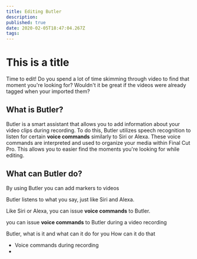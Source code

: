 ```yaml
---
title: Editing Butler
description: 
published: true
date: 2020-02-05T18:47:04.267Z
tags: 
---
```


# This is a title

Time to edit!
Do you spend a lot of time skimming through video to find that moment you're looking for? 
Wouldn't it be great if the videos were already tagged when your imported them?

## What is Butler?
Butler is a smart assistant that allows you to add information about your video clips during recording. To do this, Butler utilizes speech recognition to listen for certain **voice commands** similarly to Siri or Alexa. These voice commands are interpreted and used to organize your media within Final Cut Pro. This allows you to easier find the moments you're looking for while editing.

## What can Butler do?
By using Butler you can add markers to videos

Butler listens to what you say, just like Siri and Alexa.

Like Siri or Alexa, you can issue **voice commands** to Butler.


you can issue **voice commands** to Butler during a video recording 



Butler, what is it and what can it do for you
How can it do that
- Voice commands during recording
- 